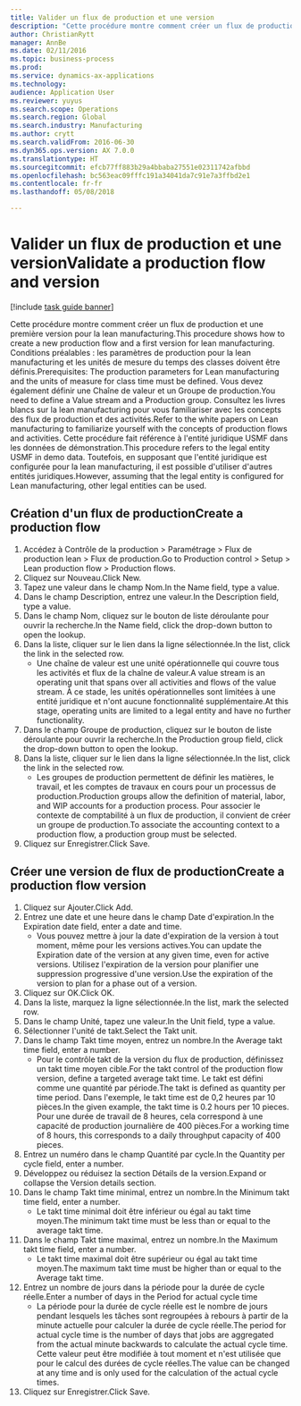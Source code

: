 ```yaml
--- 
title: Valider un flux de production et une version
description: "Cette procédure montre comment créer un flux de production et une première version pour la lean manufacturing."
author: ChristianRytt
manager: AnnBe
ms.date: 02/11/2016
ms.topic: business-process
ms.prod: 
ms.service: dynamics-ax-applications
ms.technology: 
audience: Application User
ms.reviewer: yuyus
ms.search.scope: Operations
ms.search.region: Global
ms.search.industry: Manufacturing
ms.author: crytt
ms.search.validFrom: 2016-06-30
ms.dyn365.ops.version: AX 7.0.0
ms.translationtype: HT
ms.sourcegitcommit: efcb77ff883b29a4bbaba27551e02311742afbbd
ms.openlocfilehash: bc563eac09fffc191a34041da7c91e7a3ffbd2e1
ms.contentlocale: fr-fr
ms.lasthandoff: 05/08/2018

---
```

# <a name="validate-a-production-flow-and-version"></a><span data-ttu-id="ac974-103">Valider un flux de production et une version</span><span class="sxs-lookup"><span data-stu-id="ac974-103">Validate a production flow and version</span></span>

[!include [task guide banner](../../includes/task-guide-banner.md)]

<span data-ttu-id="ac974-104">Cette procédure montre comment créer un flux de production et une première version pour la lean manufacturing.</span><span class="sxs-lookup"><span data-stu-id="ac974-104">This procedure shows how to create a new production flow and a first version for lean manufacturing.</span></span> <span data-ttu-id="ac974-105">Conditions préalables : les paramètres de production pour la lean manufacturing et les unités de mesure du temps des classes doivent être définis.</span><span class="sxs-lookup"><span data-stu-id="ac974-105">Prerequisites: The production parameters for Lean manufacturing and the units of measure for class time must be defined.</span></span> <span data-ttu-id="ac974-106">Vous devez également définir une Chaîne de valeur et un Groupe de production.</span><span class="sxs-lookup"><span data-stu-id="ac974-106">You need to define a Value stream and a Production group.</span></span> <span data-ttu-id="ac974-107">Consultez les livres blancs sur la lean manufacturing pour vous familiariser avec les concepts des flux de production et des activités.</span><span class="sxs-lookup"><span data-stu-id="ac974-107">Refer to the white papers on Lean manufacturing to familiarize yourself with the concepts of production flows and activities.</span></span> <span data-ttu-id="ac974-108">Cette procédure fait référence à l'entité juridique USMF dans les données de démonstration.</span><span class="sxs-lookup"><span data-stu-id="ac974-108">This procedure refers to the legal entity USMF in demo data.</span></span> <span data-ttu-id="ac974-109">Toutefois, en supposant que l'entité juridique est configurée pour la lean manufacturing, il est possible d'utiliser d'autres entités juridiques.</span><span class="sxs-lookup"><span data-stu-id="ac974-109">However, assuming that the legal entity is configured for Lean manufacturing, other legal entities can be used.</span></span>


## <a name="create-a-production-flow"></a><span data-ttu-id="ac974-110">Création d'un flux de production</span><span class="sxs-lookup"><span data-stu-id="ac974-110">Create a production flow</span></span>
1. <span data-ttu-id="ac974-111">Accédez à Contrôle de la production > Paramétrage > Flux de production lean > Flux de production.</span><span class="sxs-lookup"><span data-stu-id="ac974-111">Go to Production control > Setup > Lean production flow > Production flows.</span></span>
2. <span data-ttu-id="ac974-112">Cliquez sur Nouveau.</span><span class="sxs-lookup"><span data-stu-id="ac974-112">Click New.</span></span>
3. <span data-ttu-id="ac974-113">Tapez une valeur dans le champ Nom.</span><span class="sxs-lookup"><span data-stu-id="ac974-113">In the Name field, type a value.</span></span>
4. <span data-ttu-id="ac974-114">Dans le champ Description, entrez une valeur.</span><span class="sxs-lookup"><span data-stu-id="ac974-114">In the Description field, type a value.</span></span>
5. <span data-ttu-id="ac974-115">Dans le champ Nom, cliquez sur le bouton de liste déroulante pour ouvrir la recherche.</span><span class="sxs-lookup"><span data-stu-id="ac974-115">In the Name field, click the drop-down button to open the lookup.</span></span>
6. <span data-ttu-id="ac974-116">Dans la liste, cliquer sur le lien dans la ligne sélectionnée.</span><span class="sxs-lookup"><span data-stu-id="ac974-116">In the list, click the link in the selected row.</span></span>
    * <span data-ttu-id="ac974-117">Une chaîne de valeur est une unité opérationnelle qui couvre tous les activités et flux de la chaîne de valeur.</span><span class="sxs-lookup"><span data-stu-id="ac974-117">A value stream is an operating unit that spans over all activities and flows of the value stream.</span></span>   <span data-ttu-id="ac974-118">À ce stade, les unités opérationnelles sont limitées à une entité juridique et n'ont aucune fonctionnalité supplémentaire.</span><span class="sxs-lookup"><span data-stu-id="ac974-118">At this stage, operating units are limited to a legal entity and have no further functionality.</span></span>  
7. <span data-ttu-id="ac974-119">Dans le champ Groupe de production, cliquez sur le bouton de liste déroulante pour ouvrir la recherche.</span><span class="sxs-lookup"><span data-stu-id="ac974-119">In the Production group field, click the drop-down button to open the lookup.</span></span>
8. <span data-ttu-id="ac974-120">Dans la liste, cliquer sur le lien dans la ligne sélectionnée.</span><span class="sxs-lookup"><span data-stu-id="ac974-120">In the list, click the link in the selected row.</span></span>
    * <span data-ttu-id="ac974-121">Les groupes de production permettent de définir les matières, le travail, et les comptes de travaux en cours pour un processus de production.</span><span class="sxs-lookup"><span data-stu-id="ac974-121">Production groups allow the definition of material, labor, and WIP accounts for a production process.</span></span> <span data-ttu-id="ac974-122">Pour associer le contexte de comptabilité à un flux de production, il convient de créer un groupe de production.</span><span class="sxs-lookup"><span data-stu-id="ac974-122">To associate the accounting context to a production flow, a production group must be selected.</span></span>  
9. <span data-ttu-id="ac974-123">Cliquez sur Enregistrer.</span><span class="sxs-lookup"><span data-stu-id="ac974-123">Click Save.</span></span>

## <a name="create-a-production-flow-version"></a><span data-ttu-id="ac974-124">Créer une version de flux de production</span><span class="sxs-lookup"><span data-stu-id="ac974-124">Create a production flow version</span></span>
1. <span data-ttu-id="ac974-125">Cliquez sur Ajouter.</span><span class="sxs-lookup"><span data-stu-id="ac974-125">Click Add.</span></span>
2. <span data-ttu-id="ac974-126">Entrez une date et une heure dans le champ Date d'expiration.</span><span class="sxs-lookup"><span data-stu-id="ac974-126">In the Expiration date field, enter a date and time.</span></span>
    * <span data-ttu-id="ac974-127">Vous pouvez mettre à jour la date d'expiration de la version à tout moment, même pour les versions actives.</span><span class="sxs-lookup"><span data-stu-id="ac974-127">You can update the Expiration date of the version at any given time, even for active versions.</span></span> <span data-ttu-id="ac974-128">Utilisez l'expiration de la version pour planifier une suppression progressive d'une version.</span><span class="sxs-lookup"><span data-stu-id="ac974-128">Use the expiration of the version to plan for a phase out of a version.</span></span>  
3. <span data-ttu-id="ac974-129">Cliquez sur OK.</span><span class="sxs-lookup"><span data-stu-id="ac974-129">Click OK.</span></span>
4. <span data-ttu-id="ac974-130">Dans la liste, marquez la ligne sélectionnée.</span><span class="sxs-lookup"><span data-stu-id="ac974-130">In the list, mark the selected row.</span></span>
5. <span data-ttu-id="ac974-131">Dans le champ Unité, tapez une valeur.</span><span class="sxs-lookup"><span data-stu-id="ac974-131">In the Unit field, type a value.</span></span>
6. <span data-ttu-id="ac974-132">Sélectionner l'unité de takt.</span><span class="sxs-lookup"><span data-stu-id="ac974-132">Select the Takt unit.</span></span>
7. <span data-ttu-id="ac974-133">Dans le champ Takt time moyen, entrez un nombre.</span><span class="sxs-lookup"><span data-stu-id="ac974-133">In the Average takt time field, enter a number.</span></span>
    * <span data-ttu-id="ac974-134">Pour le contrôle takt de la version du flux de production, définissez un takt time moyen cible.</span><span class="sxs-lookup"><span data-stu-id="ac974-134">For the takt control of the production flow version, define a targeted average takt time.</span></span>   <span data-ttu-id="ac974-135">Le takt est défini comme une quantité par période.</span><span class="sxs-lookup"><span data-stu-id="ac974-135">The takt is defined as quantity  per time period.</span></span>  <span data-ttu-id="ac974-136">Dans l'exemple, le takt time est de 0,2 heures par 10 pièces.</span><span class="sxs-lookup"><span data-stu-id="ac974-136">In the given example, the takt time is 0.2 hours per 10 pieces.</span></span> <span data-ttu-id="ac974-137">Pour une durée de travail de 8 heures, cela correspond à une capacité de production journalière de 400 pièces.</span><span class="sxs-lookup"><span data-stu-id="ac974-137">For a working time of 8 hours, this corresponds to a daily throughput capacity of 400 pieces.</span></span>  
8. <span data-ttu-id="ac974-138">Entrez un numéro dans le champ Quantité par cycle.</span><span class="sxs-lookup"><span data-stu-id="ac974-138">In the Quantity per cycle field, enter a number.</span></span>
9. <span data-ttu-id="ac974-139">Développez ou réduisez la section Détails de la version.</span><span class="sxs-lookup"><span data-stu-id="ac974-139">Expand or collapse the Version details section.</span></span>
10. <span data-ttu-id="ac974-140">Dans le champ Takt time minimal, entrez un nombre.</span><span class="sxs-lookup"><span data-stu-id="ac974-140">In the Minimum takt time field, enter a number.</span></span>
    * <span data-ttu-id="ac974-141">Le takt time minimal doit être inférieur ou égal au takt time moyen.</span><span class="sxs-lookup"><span data-stu-id="ac974-141">The minimum takt time must be less than or equal to the average takt time.</span></span>  
11. <span data-ttu-id="ac974-142">Dans le champ Takt time maximal, entrez un nombre.</span><span class="sxs-lookup"><span data-stu-id="ac974-142">In the Maximum takt time field, enter a number.</span></span>
    * <span data-ttu-id="ac974-143">Le takt time maximal doit être supérieur ou égal au takt time moyen.</span><span class="sxs-lookup"><span data-stu-id="ac974-143">The maximum takt time must be higher than or equal to the Average takt time.</span></span>  
12. <span data-ttu-id="ac974-144">Entrez un nombre de jours dans la période pour la durée de cycle réelle.</span><span class="sxs-lookup"><span data-stu-id="ac974-144">Enter a number of days in the Period for actual cycle time</span></span>
    * <span data-ttu-id="ac974-145">La période pour la durée de cycle réelle est le nombre de jours pendant lesquels les tâches sont regroupées à rebours à partir de la minute actuelle pour calculer la durée de cycle réelle.</span><span class="sxs-lookup"><span data-stu-id="ac974-145">The period for actual cycle time is the number of days that jobs are aggregated from the actual minute backwards to calculate the actual cycle time.</span></span> <span data-ttu-id="ac974-146">Cette valeur peut être modifiée à tout moment et n'est utilisée que pour le calcul des durées de cycle réelles.</span><span class="sxs-lookup"><span data-stu-id="ac974-146">The value can be changed at any time and is only used for the calculation of the actual cycle times.</span></span>  
13. <span data-ttu-id="ac974-147">Cliquez sur Enregistrer.</span><span class="sxs-lookup"><span data-stu-id="ac974-147">Click Save.</span></span>


